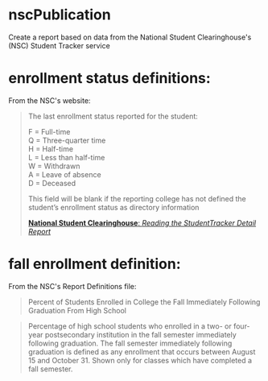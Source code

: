 # nscPublication
Create a report based on data from the National Student Clearinghouse's (NSC) Student Tracker service

# enrollment status definitions:
From the NSC's website:

>The last enrollment	status reported	for	the	student:
>
>F =	Full-time  
>Q =  Three-quarter time  
>H =	Half-time  
>L =	Less than half-time  
>W =	Withdrawn  
>A =  Leave	of absence  
>D =	Deceased  
>
>This	field	will	be	blank	if	the	reporting	college	has	not defined	the	student’s	enrollment status	as directory information
>
>[**National Student Clearinghouse**: *Reading the StudentTracker Detail Report*](http://studentclearinghouse.info/onestop/wp-content/uploads/ST_DetailReportGuide.pdf)

# fall enrollment definition:
From the NSC's Report Definitions file:

>Percent of Students Enrolled in College the Fall Immediately Following Graduation From High School  

>Percentage of high school students who enrolled in a two- or four- year postsecondary institution in the fall semester immediately following graduation. The fall semester immediately following graduation is defined as any enrollment that occurs between August 15 and October 31. Shown only for classes which have completed a fall semester.  
